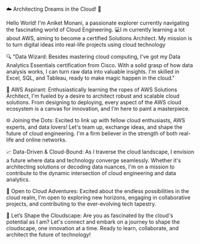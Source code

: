 ☁️ Architecting Dreams in the Cloud! 🚀

Hello World! I'm Aniket Monani, a passionate explorer currently navigating the fascinating world of Cloud Engineering. 
💻I m currently learning a lot about AWS, aiming to become a certified Solutions Architect. My mission is to turn digital ideas into real-life projects using cloud technology

🔍 "Data Wizard: Besides mastering cloud computing, I've got my Data Analytics Essentials certification from Cisco. With a solid grasp of how data analysis works, I can turn raw data into valuable insights. 
    I'm skilled in Excel, SQL, and Tableau, ready to make magic happen in the cloud."

🚀 AWS Aspirant: Enthusiastically learning the ropes of AWS Solutions Architect, I'm fueled by a desire to architect robust and scalable cloud solutions. 
    From designing to deploying, every aspect of the AWS cloud ecosystem is a canvas for innovation, and I'm here to paint a masterpiece.

🌐 Joining the Dots: Excited to link up with fellow cloud enthusiasts, AWS experts, and data lovers! Let's team up, exchange ideas, and shape the future of cloud engineering. 
    I'm a firm believer in the strength of both real-life and online networks.

📈 Data-Driven & Cloud-Bound: As I traverse the cloud landscape, I envision a future where data and technology converge seamlessly. 
    Whether it's architecting solutions or decoding data nuances, I'm on a mission to contribute to the dynamic intersection of cloud engineering and data analytics.

🌟 Open to Cloud Adventures: Excited about the endless possibilities in the cloud realm, I'm open to exploring new horizons, engaging in collaborative projects, and contributing to the ever-evolving tech tapestry.

🚀 Let’s Shape the Cloudscape: Are you as fascinated by the cloud's potential as I am? Let's connect and embark on a journey to shape the cloudscape, one innovation at a time. 
    Ready to learn, collaborate, and architect the future of technology!
